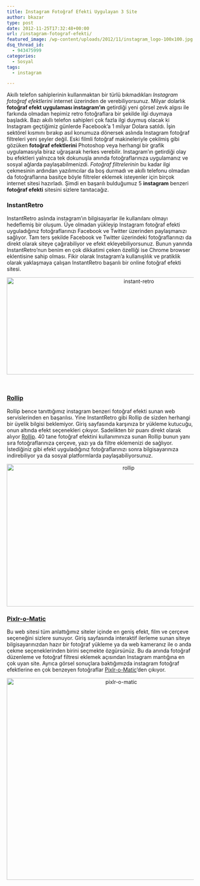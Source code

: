 ```yaml
---
title: Instagram Fotoğraf Efekti Uygulayan 3 Site
author: bkazar
type: post
date: 2012-11-25T17:32:48+00:00
url: /instagram-fotograf-efekti/
featured_image: /wp-content/uploads/2012/11/instagram_logo-100x100.jpg
dsq_thread_id:
  - 943475999
categories:
  - Sosyal
tags:
  - instagram

---
```

Akıllı telefon sahiplerinin kullanmaktan bir türlü bıkmadıkları _Instagram fotoğraf efektlerini_ internet üzerinden de verebiliyorsunuz. Milyar dolarlık **fotoğraf efekt uygulaması instagram’ın** getirdiği yeni görsel zevk algısı ile farkında olmadan hepimiz retro fotoğraflara bir şekilde ilgi duymaya başladık. Bazı akıllı telefon sahipleri çok fazla ilgi duymuş olacak ki Instagram geçtiğimiz günlerde Facebook’a 1 milyar Dolara satıldı. İşin sektörel kısmını bırakıp asıl konumuza dönersek aslında Instagram fotoğraf filtreleri yeni şeyler değil. Eski filmli fotoğraf makineleriyle çekilmiş gibi gözüken **fotoğraf efektlerini** Photoshop veya herhangi bir grafik uygulamasıyla biraz uğraşarak herkes verebilir. Instagram’ın getirdiği olay bu efektleri yalnızca tek dokunuşla anında fotoğraflarınıza uygulamanız ve sosyal ağlarda paylaşabilmenizdi. _Fotoğraf filtrelerinin_ bu kadar ilgi çekmesinin ardından yazılımcılar da boş durmadı ve akıllı telefonu olmadan da fotoğraflarına basitçe böyle filtreler eklemek isteyenler için birçok internet sitesi hazırladı. Şimdi en başarılı bulduğumuz 5 **instagram** benzeri **fotoğraf efekti** sitesini sizlere tanıtacağız.

### InstantRetro

InstantRetro aslında instagram’ın bilgisayarlar ile kullanılanı olmayı hedeflemiş bir oluşum. Üye olmadan yükleyip Instagram fotoğraf efekti uyguladığınız fotoğraflarınızı Facebook ve Twitter üzerinden paylaşmanızı sağlıyor. Tam ters şekilde Facebook ve Twitter üzerindeki fotoğraflarınızı da direkt olarak siteye çağırabiliyor ve efekt ekleyebiliyorsunuz. Bunun yanında InstantRetro’nun benim en çok dikkatimi çeken özelliği ise Chrome browser eklentisine sahip olması. Fikir olarak Instagram’a kullanışlılık ve pratiklik olarak yaklaşmaya çalışan InstantRetro başarılı bir online fotoğraf efekti sitesi.

<p style="text-align: center;">
  <img class="aligncenter  wp-image-9276" title="instant-retro" src="https://www.murekkep.org/wp-content/uploads/2012/11/instant-retro.jpg" alt="instant-retro" width="696" height="261" srcset="https://www.murekkep.org/wp-content/uploads/2012/11/instant-retro.jpg 1243w, https://www.murekkep.org/wp-content/uploads/2012/11/instant-retro-400x149.jpg 400w, https://www.murekkep.org/wp-content/uploads/2012/11/instant-retro-50x18.jpg 50w, https://www.murekkep.org/wp-content/uploads/2012/11/instant-retro-300x112.jpg 300w" sizes="(max-width: 696px) 100vw, 696px" />
</p>

&nbsp;

### [Rollip][1]

Rollip bence tanıttığımız instagram benzeri fotoğraf efekti sunan web servislerinden en başarılısı. Yine InstantRetro gibi Rollip de sizden herhangi bir üyelik bilgisi beklemiyor. Giriş sayfasında karşınıza br yükleme kutucuğu, onun altında efekt seçenekleri çıkıyor. Sadelikten bir puanı direkt olarak alıyor [Rollip][1]. 40 tane fotoğraf efektini kullanımınıza sunan Rollip bunun yanı sıra fotoğraflarınıza çerçeve, yazı ya da filtre eklemenizi de sağlıyor. İstediğiniz gibi efekt uyguladığınız fotoğraflarınızı sonra bilgisayarınıza indirebiliyor ya da sosyal platformlarda paylaşabiliyorsunuz.

<p style="text-align: center;">
  <img class="aligncenter  wp-image-9277" title="rollip" src="https://www.murekkep.org/wp-content/uploads/2012/11/rollip.jpg" alt="rollip" width="640" height="383" srcset="https://www.murekkep.org/wp-content/uploads/2012/11/rollip.jpg 1067w, https://www.murekkep.org/wp-content/uploads/2012/11/rollip-400x239.jpg 400w, https://www.murekkep.org/wp-content/uploads/2012/11/rollip-50x29.jpg 50w, https://www.murekkep.org/wp-content/uploads/2012/11/rollip-208x125.jpg 208w" sizes="(max-width: 640px) 100vw, 640px" />
</p>

### [Pixlr-o-Matic][2]

Bu web sitesi tüm anlattığımız siteler içinde en geniş efekt, film ve çerçeve seçeneğini sizlere sunuyor. Giriş sayfasında interaktif ilerleme sunan siteye bilgisayarınızdan hazır bir fotoğraf yükleme ya da web kameranız ile o anda çekme seçeneklerinden birini seçmekte özgürsünüz. Bu da anında fotoğraf düzenleme ve fotoğraf filtresi eklemek açısından Instagram mantığına en çok uyan site. Ayrıca görsel sonuçlara baktığımızda instagram fotoğraf efektlerine en çok benzeyen fotoğraflar [Pixlr-o-Matic][2]’den çıkıyor.

<p style="text-align: center;">
  <img class="aligncenter  wp-image-9278" title="pixlr-o-matic" src="https://www.murekkep.org/wp-content/uploads/2012/11/pixlr-o-matic.jpg" alt="pixlr-o-matic" width="601" height="542" srcset="https://www.murekkep.org/wp-content/uploads/2012/11/pixlr-o-matic.jpg 751w, https://www.murekkep.org/wp-content/uploads/2012/11/pixlr-o-matic-400x361.jpg 400w, https://www.murekkep.org/wp-content/uploads/2012/11/pixlr-o-matic-50x45.jpg 50w, https://www.murekkep.org/wp-content/uploads/2012/11/pixlr-o-matic-138x125.jpg 138w" sizes="(max-width: 601px) 100vw, 601px" />
</p>

&nbsp;

 [1]: https://www.rollip.com/start
 [2]: https://pixlr.com/o-matic/